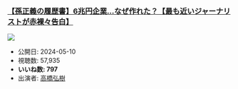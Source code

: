 ### [【孫正義の履歴書】6兆円企業…なぜ作れた？【最も近いジャーナリストが赤裸々告白】](https://www.youtube.com/watch?v=ess7ez9EZzI)
[![](https://img.youtube.com/vi/ess7ez9EZzI/sddefault.jpg)](https://www.youtube.com/watch?v=ess7ez9EZzI)
-   公開日: 2024-05-10
-   視聴数: 57,935
-   **いいね数: 797**
-   出演者: [高橋弘樹](/rehacq_fan/people/高橋弘樹 "wikilink")
